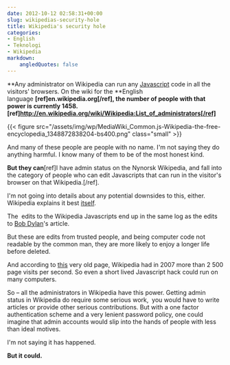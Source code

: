 ```yaml
---
date: 2012-10-12 02:58:31+00:00
slug: wikipedias-security-hole
title: Wikipedia's security hole
categories:
- English
- Teknologi
- Wikipedia
markdown:
    angledQuotes: false
---
```


**Any administrator on Wikipedia can run any [Javascript](http://en.wikipedia.org/wiki/MediaWiki:Common.js) code in all the visitors' browsers. On the wiki for the **English language **[ref]en.wikipedia.org[/ref], the number of people with that power is currently 1458.[ref]http://en.wikipedia.org/wiki/Wikipedia:List_of_administrators[/ref]**

{{< figure src="/assets/img/wp/MediaWiki_Common.js-Wikipedia-the-free-encyclopedia_1348872838204-bs400.png" class="small" >}}

And many of these people are people with no name. I'm not saying they do anything harmful. I know many of them to be of the most honest kind.

<!--more-->

**But they can**[ref]I have admin status on the Nynorsk Wikipedia, and fall into the category of people who can edit Javascripts that can run in the visitor's browser on that Wikipedia.[/ref].

I'm not going into details about any potential downsides to this, either. Wikipedia explains it best [itself](http://en.wikipedia.org/wiki/JavaScript#Security).

The  edits to the Wikipedia Javascripts end up in the same log as the edits to [Bob Dylan](http://en.wikipedia.org/wiki/Bob_Dylan)'s article.

But these are edits from trusted people, and being computer code not readable by the common man, they are more likely to enjoy a longer life before deleted.

And according to [this](http://meta.wikimedia.org/wiki/Wikimedia_in_figures_-_Wikipedia) very old page, Wikipedia had in 2007 more than 2 500 page visits per second. So even a short lived Javascript hack could run on many computers.

So – all the administrators in Wikipedia have this power. Getting admin status in Wikipedia do require some serious work,  you would have to write articles or provide other serious contributions. But with a one factor authentication scheme and a very lenient password policy, one could imagine that admin accounts would slip into the hands of people with less than ideal motives.

I'm not saying it has happened.

**But it could.**
